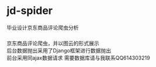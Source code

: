 # jd-spider
毕业设计京东商品评论爬虫分析
###
京东商品评论爬虫，并以图云的形式展示  
后台数据抛出采用了Django框架进行数据抛出  
前台采用同ajax数据请求 
需要数据库请与我联系QQ614303219
